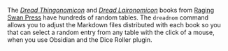 The *[Dread Thingonomicon](https://www.ragingswanpress.com/system-neutral/the-dread-thingonomicon)* and *[Dread Laironomicon](https://www.ragingswanpress.com/system-neutral/dread-laironomicon)* books from [Raging Swan Press](https://www.ragingswanpress.com/) have hundreds of random tables. The `dreadnom` command allows you to adjust the Markdown files distributed with each book so you that can select a random entry from any table with the click of a mouse, when you use Obsidian and the Dice Roller plugin.
